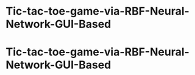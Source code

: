 # Tic-tac-toe-game-via-RBF-Neural-Network-GUI-Based
# Tic-tac-toe-game-via-RBF-Neural-Network-GUI-Based
